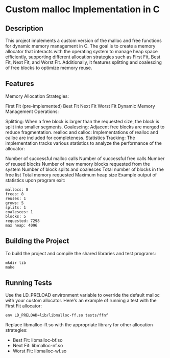 # Custom malloc Implementation in C
## Description
This project implements a custom version of the malloc and free functions for dynamic memory management in C. The goal is to create a memory allocator that interacts with the operating system to manage heap space efficiently, supporting different allocation strategies such as First Fit, Best Fit, Next Fit, and Worst Fit. Additionally, it features splitting and coalescing of free blocks to optimize memory reuse.

## Features
Memory Allocation Strategies:

First Fit (pre-implemented)
Best Fit
Next Fit
Worst Fit
Dynamic Memory Management Operations:

Splitting: When a free block is larger than the requested size, the block is split into smaller segments.
Coalescing: Adjacent free blocks are merged to reduce fragmentation.
realloc and calloc: Implementations of realloc and calloc are included for completeness.
Statistics Tracking: The implementation tracks various statistics to analyze the performance of the allocator:

Number of successful malloc calls
Number of successful free calls
Number of reused blocks
Number of new memory blocks requested from the system
Number of block splits and coalesces
Total number of blocks in the free list
Total memory requested
Maximum heap size
Example output of statistics upon program exit:
```
mallocs: 8
frees: 8
reuses: 1
grows: 5
splits: 1
coalesces: 1
blocks: 5
requested: 7298
max heap: 4096
```

## Building the Project
To build the project and compile the shared libraries and test programs:
```
mkdir lib
make
```

## Running Tests
Use the LD_PRELOAD environment variable to override the default malloc with your custom allocator. Here's an example of running a test with the First Fit allocator:
```
env LD_PRELOAD=lib/libmalloc-ff.so tests/ffnf
```
Replace libmalloc-ff.so with the appropriate library for other allocation strategies:

* Best Fit: libmalloc-bf.so
* Next Fit: libmalloc-nf.so
* Worst Fit: libmalloc-wf.so

